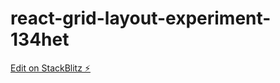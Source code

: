 # react-grid-layout-experiment-134het

[Edit on StackBlitz ⚡️](https://stackblitz.com/edit/react-grid-layout-experiment-134het)